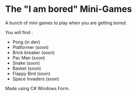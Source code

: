# The "I am bored" Mini-Games
A bunch of mini games to play when you are getting bored. 

You will find :
- Pong (in dev)
- Platformer (soon)
- Brick breaker (soon)
- Pac Man (soon)
- Snake (soon)
- Basket (soon)
- Flappy Bird (soon)
- Space Invaders (soon)

Made using C# Windows Form.
